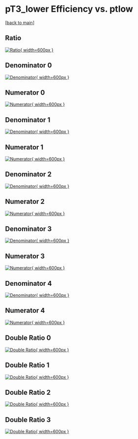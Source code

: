# pT3_lower Efficiency vs. ptlow

[[back to main](./)]



## Ratio

[![Ratio](../mtv/var/pT3_lower_loweta_13_1_eff_ptlow.png){ width=600px }](../mtv/var/pT3_lower_loweta_13_1_eff_ptlow.pdf)

## Denominator 0

[![Denominator](../mtv/den/pT3_lower_loweta_13_1_eff_ptlow_den0.png){ width=600px }](../mtv/den/pT3_lower_loweta_13_1_eff_ptlow_den0.pdf)

## Numerator 0

[![Numerator](../mtv/num/pT3_lower_loweta_13_1_eff_ptlow_num0.png){ width=600px }](../mtv/num/pT3_lower_loweta_13_1_eff_ptlow_num0.pdf)

## Denominator 1

[![Denominator](../mtv/den/pT3_lower_loweta_13_1_eff_ptlow_den1.png){ width=600px }](../mtv/den/pT3_lower_loweta_13_1_eff_ptlow_den1.pdf)

## Numerator 1

[![Numerator](../mtv/num/pT3_lower_loweta_13_1_eff_ptlow_num1.png){ width=600px }](../mtv/num/pT3_lower_loweta_13_1_eff_ptlow_num1.pdf)

## Denominator 2

[![Denominator](../mtv/den/pT3_lower_loweta_13_1_eff_ptlow_den2.png){ width=600px }](../mtv/den/pT3_lower_loweta_13_1_eff_ptlow_den2.pdf)

## Numerator 2

[![Numerator](../mtv/num/pT3_lower_loweta_13_1_eff_ptlow_num2.png){ width=600px }](../mtv/num/pT3_lower_loweta_13_1_eff_ptlow_num2.pdf)

## Denominator 3

[![Denominator](../mtv/den/pT3_lower_loweta_13_1_eff_ptlow_den3.png){ width=600px }](../mtv/den/pT3_lower_loweta_13_1_eff_ptlow_den3.pdf)

## Numerator 3

[![Numerator](../mtv/num/pT3_lower_loweta_13_1_eff_ptlow_num3.png){ width=600px }](../mtv/num/pT3_lower_loweta_13_1_eff_ptlow_num3.pdf)

## Denominator 4

[![Denominator](../mtv/den/pT3_lower_loweta_13_1_eff_ptlow_den4.png){ width=600px }](../mtv/den/pT3_lower_loweta_13_1_eff_ptlow_den4.pdf)

## Numerator 4

[![Numerator](../mtv/num/pT3_lower_loweta_13_1_eff_ptlow_num4.png){ width=600px }](../mtv/num/pT3_lower_loweta_13_1_eff_ptlow_num4.pdf)

## Double Ratio 0

[![Double Ratio](../mtv/ratio/pT3_lower_loweta_13_1_eff_ptlow_ratio0.png){ width=600px }](../mtv/ratio/pT3_lower_loweta_13_1_eff_ptlow_ratio0.pdf)

## Double Ratio 1

[![Double Ratio](../mtv/ratio/pT3_lower_loweta_13_1_eff_ptlow_ratio1.png){ width=600px }](../mtv/ratio/pT3_lower_loweta_13_1_eff_ptlow_ratio1.pdf)

## Double Ratio 2

[![Double Ratio](../mtv/ratio/pT3_lower_loweta_13_1_eff_ptlow_ratio2.png){ width=600px }](../mtv/ratio/pT3_lower_loweta_13_1_eff_ptlow_ratio2.pdf)

## Double Ratio 3

[![Double Ratio](../mtv/ratio/pT3_lower_loweta_13_1_eff_ptlow_ratio3.png){ width=600px }](../mtv/ratio/pT3_lower_loweta_13_1_eff_ptlow_ratio3.pdf)

